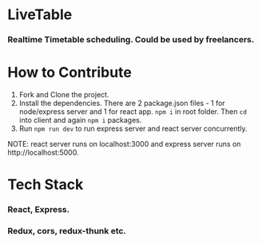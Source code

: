 # LiveTable

### Realtime Timetable scheduling. Could be used by freelancers.

# How to Contribute

  1. Fork and Clone the project.
  2. Install the dependencies. There are 2 package.json files - 1 for node/express server and 1 for react app. 
    ```npm i``` in root folder. Then ```cd``` into client and again ```npm i``` packages.
  3. Run ```npm run dev``` to run express server and react server concurrently.
  
  NOTE: react server runs on localhost:3000 and express server runs on http://localhost:5000.
  
# Tech Stack

### React, Express.
### Redux, cors, redux-thunk etc.
